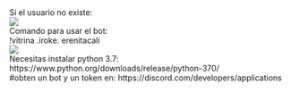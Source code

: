 <br>
<br>
Si el usuario no existe:
<br>
<img src="https://i.imgur.com/8DtbTQM.gif">
<br>
Comando para usar el bot:
<br>
!vitrina .iroke. erenitacali
<br>
<img src="https://i.imgur.com/9YJrKzo.png">
<br>
Necesitas instalar python 3.7: https://www.python.org/downloads/release/python-370/
<br>
#obten un bot y un token en: https://discord.com/developers/applications

